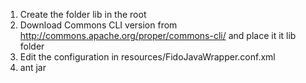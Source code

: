 1. Create the folder lib in the root
2. Download Commons CLI version from http://commons.apache.org/proper/commons-cli/ and place it it lib folder
3. Edit the configuration in resources/FidoJavaWrapper.conf.xml
4. ant jar
